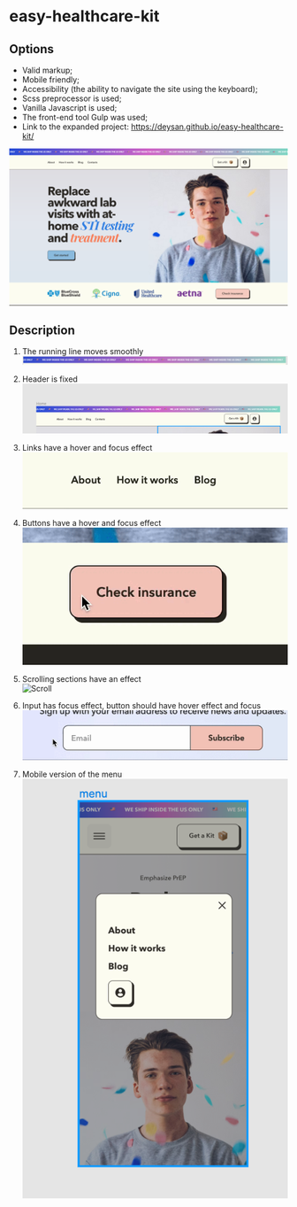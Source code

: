 # easy-healthcare-kit

## Options
- Valid markup;
- Mobile friendly;
- Accessibility (the ability to navigate the site using the keyboard);
- Scss preprocessor is used;
- Vanilla Javascript is used;
- The front-end tool Gulp was used;
- Link to the expanded project: https://deysan.github.io/easy-healthcare-kit/

![Home](./views/screenshot.png)

## Description
1. The running line moves smoothly\
![Line](./views/line.png)

2. Header is fixed\
![Header](./views/header.png)

3. Links have a hover and focus effect\
![Hover](./views/hover.gif)

4. Buttons have a hover and focus effect\
![Button](./views/button.gif)

5. Scrolling sections have an effect\
![Scroll](./views/scroll.gif)

6. Input has focus effect, button should have hover effect and focus\
![Input](./views/input.gif)

7. Mobile version of the menu\
![Mobile](./views/mobile.png)
